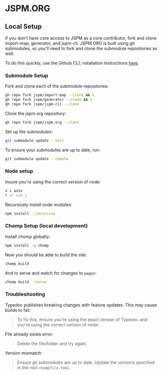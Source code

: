 # JSPM.ORG

## Local Setup

If you don't have core access to JSPM as a core contributor, fork and clone import-map, generator, and jspm-cli.
JSPM.ORG is built using git submodules, so you'll need to fork and clone the submodule repositories as well.

To do this quickly, use the Github CLI; nstallation Instructions [here](https://cli.github.com/).

### Submodule Setup

Fork and clone each of the submodule repositories:

```bash
gh repo fork jspm/import-map --clone && \
gh repo fork jspm/generator --clone && \
gh repo fork jspm/jspm-cli --clone
```

Clone the jspm.org repository:

```bash
gh repo fork jspm/jspm.org --clone
```

Set up the submodules:

```bash
git submodule update --init
```

To ensure your submodules are up to date, run:

```bash
git submodule update --remote
```

### Node setup

Insure you're using the correct version of node:

```bash
n i auto
# or nvm i
```

Recursively install node modules:

```bash
npm install --recursive
```

### Chomp Setup (local development)

Install chomp globally:

```bash
npm install -g chomp
```

Now you should be able to build the site:

```bash
chomp build
```

And to serve and watch for changes to `pages`:

```bash
chomp build --serve
```

### Troubleshooting

Typedoc publishes breaking changes with feature updates. This may cause builds to fail.
> To fix this, ensure you're using the exact version of Typedoc and you're using the correct version of node.

File already exists error:
> Delete the file/folder and try again.

Version mismatch:
> Ensure git submodules are up to date. Update the versions specified in the root `chompfile.toml`.
